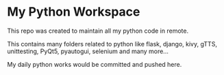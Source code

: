 # My Python Workspace
This repo was created to maintain all my python code in remote.

This contains many folders related to python like flask, django, kivy, gTTS, unittesting, PyQt5, pyautogui, selenium and many more... 

My daily python works would be committed and pushed here.